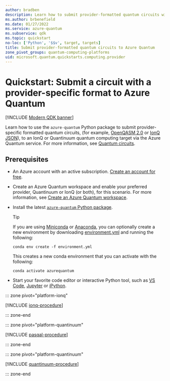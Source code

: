 ```yaml
---
author: bradben
description: Learn how to submit provider-formatted quantum circuits with OpenQASM and IonQ JSON to the Azure Quantum service.
ms.author: brbenefield
ms.date: 01/27/2022
ms.service: azure-quantum
ms.subservice: qdk
ms.topic: quickstart
no-loc: ['Python', '$$v', target, targets]
title: Submit provider-formatted quantum circuits to Azure Quantum
zone_pivot_groups: quantum-computing-platforms
uid: microsoft.quantum.quickstarts.computing.provider
--- 
```


# Quickstart: Submit a circuit with a provider-specific format to Azure Quantum

[!INCLUDE [Modern QDK banner](includes/new-qdk-support.md)]

Learn how to use the `azure-quantum` Python package to submit provider-specific formatted quantum circuits, (for example, [OpenQASM 2.0](https://github.com/Qiskit/openqasm/tree/OpenQASM2.x) or [IonQ JSON](https://docs.ionq.com/#tag/quantum_programs)), to an IonQ or Quantinuum quantum computing target via the Azure Quantum service. For more information, see [Quantum circuits](xref:microsoft.quantum.concepts.circuits).

## Prerequisites

- An Azure account with an active subscription. [Create an account for free](https://azure.microsoft.com/free/?WT.mc_id=A261C142F).
- Create an Azure Quantum workspace and enable your preferred provider, Quantinuum or IonQ (or both), for this scenario. For more information, see [Create an Azure Quantum workspace](xref:microsoft.quantum.how-to.workspace).
- Install the latest [`azure-quantum` Python package](xref:microsoft.quantum.install-qdk.overview#use-python-with-qiskit-and-cirq).

    > [!TIP]
    > If you are using [Miniconda](https://docs.conda.io/en/latest/miniconda.html) or [Anaconda](https://www.anaconda.com/products/individual#Downloads), you can optionally create a new environment by downloading [environment.yml](https://github.com/microsoft/qdk-python/blob/main/azure-quantum/environment.yml) and running the following:
    >
    >```shell
    >conda env create -f environment.yml
    >```
    >
    > This creates a new conda environment that you can activate with the following:
    >
    >```shell
    >conda activate azurequantum

- Start your favorite code editor or interactive Python tool, such as [VS Code](https://code.visualstudio.com/docs/python/jupyter-support-py), [Jupyter](https://jupyter.readthedocs.io/en/latest/content-quickstart.html) or [iPython](https://ipython.readthedocs.io/en/stable/interactive/tutorial.html).

::: zone pivot="platform-ionq"

[!INCLUDE [ionq-procedure](includes/quickstart-provider-include-ionq.md)]

::: zone-end

::: zone pivot="platform-quantinuum"

[!INCLUDE [pasqal-procedure](includes/quickstart-provider-include-pasqal.md)]

::: zone-end

::: zone pivot="platform-quantinuum"

[!INCLUDE [quantinuum-procedure](includes/quickstart-provider-include-quantinuum.md)]

::: zone-end


